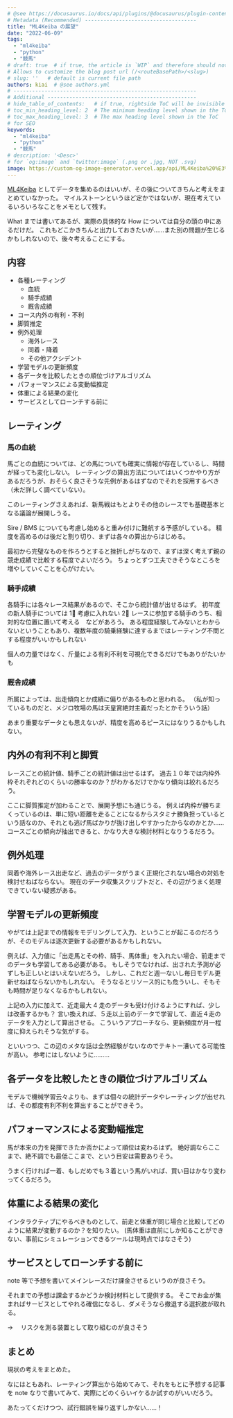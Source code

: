 ```yaml
---
# @see https://docusaurus.io/docs/api/plugins/@docusaurus/plugin-content-blog#markdown-front-matter
# Metadata (Recommended) ------------------------------------
title: "ML4Keiba の展望"
date: "2022-06-09"
tags:
  - "ml4keiba"
  - "python"
  - "競馬"
# draft: true  # if true, the article is `WIP` and therefore should not be published yet
# Allows to customize the blog post url (/<routeBasePath>/<slug>)
# slug: ''   # default is current file path
authors: kiai  # @see authors.yml
# -----------------------------------------------------------
# Additional ------------------------------------------------
# hide_table_of_contents:   # if true, rightside ToC will be invisible
# toc_min_heading_level: 2  # The minimum heading level shown in the ToC
# toc_max_heading_level: 3  # The max heading level shown in the ToC
# for SEO
keywords:
  - "ml4keiba"
  - "python"
  - "競馬"
# description: '<Desc>'
# for `og:image` and `twitter:image` (.png or .jpg, NOT .svg)
image: https://custom-og-image-generator.vercel.app/api/ML4Keiba%20%E3%81%AE%E5%B1%95%E6%9C%9B.png?theme=light&copyright=Kiai+de+Nantoka&logo=https%3A%2F%2Fimg.icons8.com%2Fglyph-neue%2F64%2F000000%2Fhorse.png&avater=https%3A%2F%2Favatars.githubusercontent.com%2Fu%2F20794309&author=Kiai&aka=%40Ningensei848&site=%E6%B0%97%E5%90%88%E3%81%A7%E3%81%AA%E3%82%93%E3%81%A8%E3%81%8B&tags=ml4keiba&tags=python&tags=%E7%AB%B6%E9%A6%AC
---
```


[ML4Keiba](https://github.com/Ningensei848/ML4Keiba) としてデータを集めるのはいいが、その後についてきちんと考えをまとめていなかった。
マイルストーンというほど定かではないが、現在考えているいろいろなことをメモとして残す。

What までは書いてあるが、実際の具体的な How については自分の頭の中にあるだけだ。
これもどこかきちんと出力しておきたいが……また別の問題が生じるかもしれないので、後々考えることにする。

<!-- truncate -->

## 内容

- 各種レーティング
  - 血統
  - 騎手成績
  - 厩舎成績
- コース内外の有利・不利
- 脚質推定
- 例外処理
  - 海外レース
  - 同着・降着
  - その他アクシデント
- 学習モデルの更新頻度
- 各データを比較したときの順位づけアルゴリズム
- パフォーマンスによる変動幅推定
- 体重による結果の変化
- サービスとしてローンチする前に

## レーティング

### 馬の血統

馬ごとの血統については、どの馬についても確実に情報が存在しているし、時間が経っても変化しない。
レーティングの算出方法についてはいくつかやり方があるだろうが、おそらく良さそうな先例があるはずなのでそれを採用するべき（未だ詳しく調べていない）。

このレーティングさえあれば、新馬戦はもとよりその他のレースでも基礎基本となる議論が展開しうる。

Sire / BMS についても考慮し始めると重み付けに難航する予感がしている。
精度を高めるのは後だと割り切り、まずは各々の算出からはじめる。

最初から完璧なものを作ろうとすると挫折しがちなので、まずは深く考えず親の競走成績で比較する程度でよいだろう。
ちょっとずつ工夫できそうなところを増やしていくことを心がけたい。

### 騎手成績

各騎手には各々レース結果があるので、そこから統計値が出せるはず。
初年度の新人騎手については 1⃣ 考慮に入れない 2⃣ レースに参加する騎手のうち、相対的な位置に置いて考える　などがあろう。
ある程度経験してみないとわからないということもあり、複数年度の騎乗経験に達するまではレーティング不問とする程度がいいかもしれない

個人の力量ではなく、斤量による有利不利を可視化できるだけでもありがたいかも

### 厩舎成績

所属によっては、出走傾向とか成績に偏りがあるものと思われる。
（私が知っているものだと、メジロ牧場の馬は天皇賞絶対主義だったとかそういう話）

あまり重要なデータとも思えないが、精度を高めるピースにはなりうるかもしれない。

## 内外の有利不利と脚質

レースごとの統計値、騎手ごとの統計値は出せるはず。
過去１０年では内枠外枠それぞれどのくらいの勝率なのか？がわかるだけでかなり傾向は絞れるだろう。

ここに脚質推定が加わることで、展開予想にも通じうる。
例えば内枠が勝ちまくっているのは、単に短い距離を走ることになるからスタミナ勝負担っているという話なのか、それとも逃げ馬ばかりが抜け出しやすかったからなのかとか……
コースごとの傾向が抽出できると、かなり大きな検討材料となりうるだろう。

## 例外処理

同着や海外レース出走など、過去のデータがうまく正規化されない場合の対処を検討せねばならない。
現在のデータ収集スクリプトだと、その辺がうまく処理できていない疑惑がある。

## 学習モデルの更新頻度

やがては上記までの情報をモデリングして入力、ということが起こるのだろうが、そのモデルは逐次更新する必要があるかもしれない。

例えば、入力値に「出走馬とその枠、騎手、馬体重」を入れたい場合、前走までのデータも学習してある必要がある。
もしそうでなければ、出された予測が必ずしも正しいとはいえないだろう。
しかし、これだと週一ないし毎日モデル更新せねばならないかもしれない。
そうなるとリソース的にも危ういし、そもそも時間が足りなくなるかもしれない。

上記の入力に加えて、近走最大 4 走のデータも受け付けるようにすれば、少しは改善するかも？
言い換えれば、５走以上前のデータで学習して、直近４走のデータを入力として算出させる。
こういうアプローチなら、更新頻度が月一程度に抑えられそうな気がする。

といいつつ、この辺のメタな話は全然経験がないなのでテキトー漕いてる可能性が高い。
参考にはしないように………

## 各データを比較したときの順位づけアルゴリズム

モデルで機械学習云々よりも、まずは個々の統計データやレーティングが出せれば、その都度有利不利を算出することができそう。

## パフォーマンスによる変動幅推定

馬が本来の力を発揮できたか否かによって順位は変わるはず。
絶好調ならここまで、絶不調でも最低ここまで、という目安は需要ありそう。

うまく行ければ一着、もしだめでも３着という馬がいれば、買い目はかなり変わってくるだろう。

## 体重による結果の変化

インタラクティブにやるべきものとして、前走と体重が同じ場合と比較してどのように結果が変動するのか？を知りたい。
(馬体重は直前にしか知ることができない、事前にシミュレーションできるツールは現時点ではなさそう)

## サービスとしてローンチする前に

note 等で予想を書いてメインレースだけ課金させるというのが良さそう。

それまでの予想は課金するかどうか検討材料として提供する。
そこでお金が集まればサービスとしてやれる確信になるし、ダメそうなら撤退する選択肢が取れる。

→ 　リスクを測る装置として取り組むのが良さそう

## まとめ

現状の考えをまとめた。

なにはともあれ、レーティング算出から始めてみて、それをもとに予想する記事を note なりで書いてみて、実際にどのくらいイケるか試すのがいいだろう。

あたってくだけつつ、試行錯誤を繰り返すしかない……！

